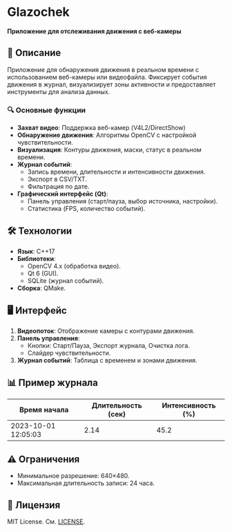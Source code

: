 # Glazochek  
**Приложение для отслеживания движения с веб-камеры**  


## 📌 Описание  
Приложение для обнаружения движения в реальном времени с использованием веб-камеры или видеофайла. Фиксирует события движения в журнал, визуализирует зоны активности и предоставляет инструменты для анализа данных.  

### 🔍 Основные функции  
- **Захват видео**: Поддержка веб-камер (V4L2/DirectShow)
- **Обнаружение движения**: Алгоритмы OpenCV с настройкой чувствительности.  
- **Визуализация**: Контуры движения, маски, статус в реальном времени.  
- **Журнал событий**:  
  - Запись времени, длительности и интенсивности движения.  
  - Экспорт в CSV/TXT.  
  - Фильтрация по дате.  
- **Графический интерфейс (Qt)**:  
  - Панель управления (старт/пауза, выбор источника, настройки).  
  - Статистика (FPS, количество событий).  

## 🛠 Технологии  
- **Язык**: C++17  
- **Библиотеки**:  
  - OpenCV 4.x (обработка видео).  
  - Qt 6 (GUI).  
  - SQLite (журнал событий).  
- **Сборка**: QMake.  
## 🖥 Интерфейс  
1. **Видеопоток**: Отображение камеры с контурами движения.  
2. **Панель управления**:  
   - Кнопки: Старт/Пауза, Экспорт журнала, Очистка лога.  
   - Слайдер чувствительности.  
3. **Журнал событий**: Таблица с временем и зонами движения.  

## 📊 Пример журнала  
| Время начала       | Длительность (сек) | Интенсивность (%) |  
|--------------------|--------------------|------------------|  
| 2023-10-01 12:05:03 | 2.14              | 45.2             |  


## ⚠️ Ограничения  
- Минимальное разрешение: 640×480.  
- Максимальная длительность записи: 24 часа.  

## 📜 Лицензия  
MIT License. См. [LICENSE](LICENSE).  

